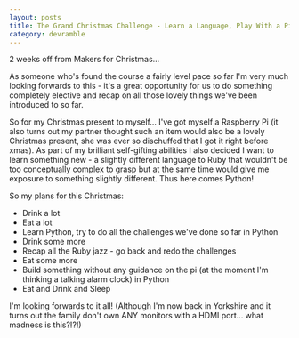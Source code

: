 ```yaml
---
layout: posts
title: The Grand Christmas Challenge - Learn a Language, Play With a Pi, Recap EVERYTHING
category: devramble
---
```


2 weeks off from Makers for Christmas...

As someone who's found the course a fairly level pace so far I'm very much looking forwards to this - it's a great opportunity for us to do something completely elective and recap on all those lovely things we've been introduced to so far.

So for my Christmas present to myself... I've got myself a Raspberry Pi (it also turns out my partner thought such an item would also be a lovely Christmas present, she was ever so dischuffed that I got it right before xmas). As part of my brilliant self-gifting abilities I also decided I want to learn something new - a slightly different language to Ruby that wouldn't be too conceptually complex to grasp but at the same time would give me exposure to something slightly different. Thus here comes Python!

So my plans for this Christmas:

* Drink a lot
* Eat a lot
* Learn Python, try to do all the challenges we've done so far in Python
* Drink some more
* Recap all the Ruby jazz - go back and redo the challenges
* Eat some more
* Build something without any guidance on the pi (at the moment I'm thinking a talking alarm clock) in Python
* Eat and Drink and Sleep

I'm looking forwards to it all! (Although I'm now back in Yorkshire and it turns out the family don't own ANY monitors with a HDMI port... what madness is this?!?!)
